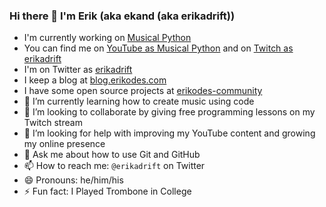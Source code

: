 ### Hi there 👋 I'm Erik (aka ekand (aka erikadrift))

- I'm currently working on [Musical Python](https://github.com/musical-python)
- You can find me on [YouTube as Musical Python](http://www.youtube.com/channel/UCkWlNrTU1a8t7lKCkqesn9A) and on [Twitch as erikadrift](https://www.twitch.tv/erikadrift)
- I'm on Twitter as [erikadrift](https://twitter.com/erikadrift)
- I keep a blog at [blog.erikodes.com](https://blog.erikodes.com)
- I have some open source projects at [erikodes-community](https://github.com/erikodes-community)
- 🌱 I’m currently learning how to create music using code
- 👯 I’m looking to collaborate by giving free programming lessons on my Twitch stream
- 🤔 I’m looking for help with improving my YouTube content and growing my online presence
- 💬 Ask me about how to use Git and GitHub
- 📫 How to reach me: `@erikadrift` on Twitter
- 😄 Pronouns: he/him/his
- ⚡ Fun fact: I Played Trombone in College
<!--
**ekand/ekand** is a ✨ _special_ ✨ repository because its `README.md` (this file) appears on your GitHub profile.

Here are some ideas to get you started:


-->
